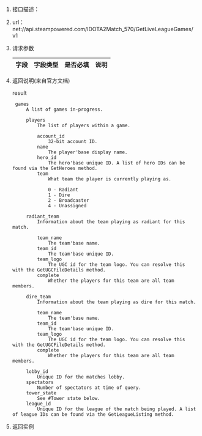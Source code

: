 ##

1.  接口描述：

2. url： net://api.steampowered.com/IDOTA2Match_570/GetLiveLeagueGames/v1

3. 请求参数

    | 字段         | 字段类型 | 是否必填 | 说明   |
    | ---------- | ---- | ---- | ---- |

4. 返回说明(来自官方文档)

    result
    
        games
            A list of games in-progress.
    
            players
                The list of players within a game.
    
                account_id
                    32-bit account ID.
                name
                    The player'base display name.
                hero_id
                    The hero'base unique ID. A list of hero IDs can be found via the GetHeroes method.
                team
                    What team the player is currently playing as.
    
                    0 - Radiant
                    1 - Dire
                    2 - Broadcaster
                    4 - Unassigned
    
            radiant_team
                Information about the team playing as radiant for this match.
    
                team_name
                    The team'base name.
                team_id
                    The team'base unique ID.
                team_logo
                    The UGC id for the team logo. You can resolve this with the GetUGCFileDetails method.
                complete
                    Whether the players for this team are all team members.
    
            dire_team
                Information about the team playing as dire for this match.
    
                team_name
                    The team'base name.
                team_id
                    The team'base unique ID.
                team_logo
                    The UGC id for the team logo. You can resolve this with the GetUGCFileDetails method.
                complete
                    Whether the players for this team are all team members.
    
            lobby_id
                Unique ID for the matches lobby.
            spectators
                Number of spectators at time of query.
            tower_state
                See #Tower state below.
            league_id
                Unique ID for the league of the match being played. A list of league IDs can be found via the GetLeagueListing method.



5. 返回实例